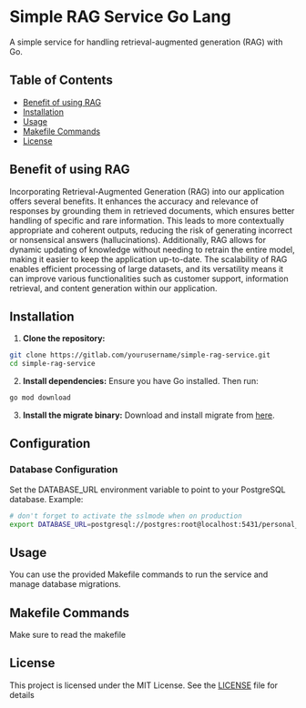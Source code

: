 # Simple RAG Service Go Lang

A simple service for handling retrieval-augmented generation (RAG) with Go.

## Table of Contents
- [Benefit of using RAG](#benefit-of-using-rag)
- [Installation](#installation)
- [Usage](#usage)
- [Makefile Commands](#makefile-commands)
- [License](#license)

## Benefit of using RAG
Incorporating Retrieval-Augmented Generation (RAG) into our application offers several benefits. It enhances the accuracy and relevance of responses by grounding them in retrieved documents, which ensures better handling of specific and rare information. This leads to more contextually appropriate and coherent outputs, reducing the risk of generating incorrect or nonsensical answers (hallucinations). Additionally, RAG allows for dynamic updating of knowledge without needing to retrain the entire model, making it easier to keep the application up-to-date. The scalability of RAG enables efficient processing of large datasets, and its versatility means it can improve various functionalities such as customer support, information retrieval, and content generation within our application.

## Installation

1. **Clone the repository:**
```sh
git clone https://gitlab.com/yourusername/simple-rag-service.git
cd simple-rag-service
```

2. **Install dependencies:**
Ensure you have Go installed. Then run:
```sh
go mod download
```

3. **Install the migrate binary:**
Download and install migrate from [here](https://github.com/golang-migrate/migrate).

## Configuration
### Database Configuration
Set the DATABASE_URL environment variable to point to your PostgreSQL database. Example:
```sh
# don't forget to activate the sslmode when on production
export DATABASE_URL=postgresql://postgres:root@localhost:5431/personal_ai?sslmode=disable
```

## Usage
You can use the provided Makefile commands to run the service and manage database migrations.

## Makefile Commands
Make sure to read the makefile

## License
This project is licensed under the MIT License. See the [LICENSE](./LICENSE) file for details